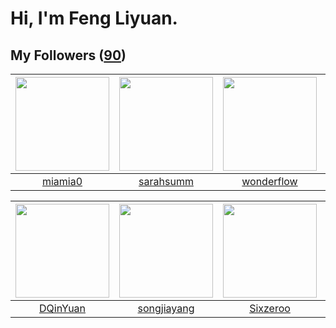 # Hi, I'm Feng Liyuan.

## My Followers ([90](https://github.com/SunRunAway?tab=followers))

| <img src="https://avatars.githubusercontent.com/u/25542995?v=4" width="150" height="150" /> | <img src="https://avatars.githubusercontent.com/u/5827851?v=4" width="150" height="150" /> | <img src="https://avatars.githubusercontent.com/u/2173670?v=4" width="150" height="150" /> | <img src="https://avatars.githubusercontent.com/u/1984045?v=4" width="150" height="150" /> |
| :-----------------------------------------------------------------------------------------: | :----------------------------------------------------------------------------------------: | :----------------------------------------------------------------------------------------: | :----------------------------------------------------------------------------------------: |
|                            [miamia0](https://github.com/miamia0)                            |                          [sarahsumm](https://github.com/sarahsumm)                         |                         [wonderflow](https://github.com/wonderflow)                        |                          [lzfee0227](https://github.com/lzfee0227)                         |

| <img src="https://avatars.githubusercontent.com/u/23725000?v=4" width="150" height="150" /> | <img src="https://avatars.githubusercontent.com/u/1459834?v=4" width="150" height="150" /> | <img src="https://avatars.githubusercontent.com/u/20949383?v=4" width="150" height="150" /> | <img src="https://avatars.githubusercontent.com/u/14808551?v=4" width="150" height="150" /> |
| :-----------------------------------------------------------------------------------------: | :----------------------------------------------------------------------------------------: | :-----------------------------------------------------------------------------------------: | :-----------------------------------------------------------------------------------------: |
|                           [DQinYuan](https://github.com/DQinYuan)                           |                        [songjiayang](https://github.com/songjiayang)                       |                           [Sixzeroo](https://github.com/Sixzeroo)                           |                            [Lisprez](https://github.com/Lisprez)                            |